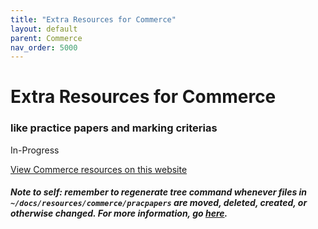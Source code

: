 ```yaml
---
title: "Extra Resources for Commerce"
layout: default
parent: Commerce
nav_order: 5000
---
```


# Extra Resources for Commerce

### like practice papers and marking criterias

<label class="label label-blue">In-Progress</label> 

<a class="btn" href="../resources/commerce/index.html">View Commerce resources on this website</a>

##### Note to self: remember to regenerate tree command whenever files in `~/docs/resources/commerce/pracpapers` are moved, deleted, created, or otherwise changed. For more information, go [here](tree.html).

